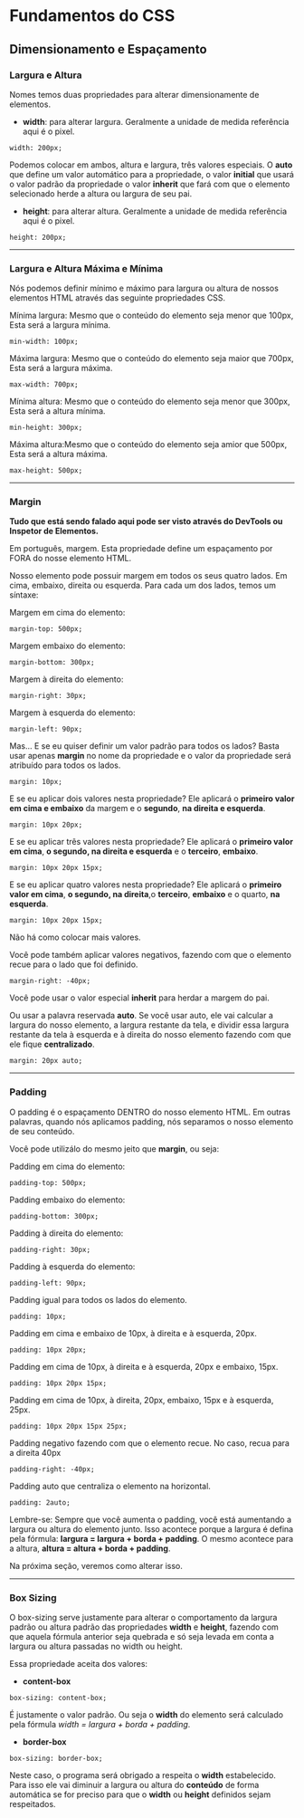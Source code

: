 # Fundamentos do CSS


## Dimensionamento e Espaçamento

### Largura e Altura

Nomes temos duas propriedades para alterar dimensionamente de elementos.

* **width**: para alterar largura. Geralmente a unidade de medida referência aqui é o pixel.
```
width: 200px;
```
Podemos colocar em ambos, altura e largura, três valores especiais. O **auto** que define um valor automático para a propriedade, o valor **initial** que usará o valor padrão da propriedade o valor **inherit** que fará com que o elemento selecionado herde a altura ou largura de seu pai. 

* **height**: para alterar altura. Geralmente a unidade de medida referência aqui é o pixel.
```
height: 200px;
```

***

### Largura e Altura Máxima e Mínima

Nós podemos definir mínimo e máximo para largura ou altura de nossos elementos HTML através das seguinte propriedades CSS.

Mínima largura: Mesmo que o conteúdo do elemento seja menor que 100px, Esta será a largura mínima.
```
min-width: 100px;
```
Máxima largura: Mesmo que o conteúdo do elemento seja maior que 700px, Esta será a largura máxima.
```
max-width: 700px;
```
Mínima altura: Mesmo que o conteúdo do elemento seja menor que 300px, Esta será a altura mínima.
```
min-height: 300px;
```
Máxima altura:Mesmo que o conteúdo do elemento seja amior que 500px, Esta será a altura máxima.
```
max-height: 500px;
```

***

### Margin

**Tudo que está sendo falado aqui pode ser visto através do DevTools ou Inspetor de Elementos.**

Em português, margem. Esta propriedade define um espaçamento por FORA do nosse elemento HTML.

Nosso elemento pode possuir margem em todos os seus quatro lados. Em cima, embaixo, direita ou esquerda. Para cada um dos lados, temos um síntaxe:

Margem em cima do elemento:
```
margin-top: 500px;
```
Margem embaixo do elemento:
```
margin-bottom: 300px;
```
Margem à direita do elemento:
```
margin-right: 30px;
```
Margem à esquerda do elemento:
```
margin-left: 90px;
```
Mas... E se eu quiser definir um valor padrão para todos os lados? Basta usar apenas **margin** no nome da propriedade e o valor da propriedade será atribuído para todos os lados.
```
margin: 10px;
```
E se eu aplicar dois valores nesta propriedade? Ele aplicará o **primeiro valor em cima e embaixo** da margem e o **segundo**, **na direita e esquerda**.

```
margin: 10px 20px;
```

E se eu aplicar três valores nesta propriedade? Ele aplicará o **primeiro valor em cima**, **o segundo, na direita e esquerda** e o **terceiro**, **embaixo**.
```
margin: 10px 20px 15px;
```

E se eu aplicar quatro valores nesta propriedade? Ele aplicará o **primeiro valor em cima**, **o segundo, na direita**,o **terceiro**, **embaixo** e o quarto, **na esquerda**.
```
margin: 10px 20px 15px;
```
Não há como colocar mais valores.

Você pode também aplicar valores negativos, fazendo com que o elemento recue para o lado que foi definido.
```
margin-right: -40px;
```
Você pode usar o valor especial **inherit** para herdar a margem do pai.
 
Ou usar a palavra reservada **auto**. Se você usar auto, ele vai calcular a largura do nosso elemento, a largura restante da tela, e dividir essa largura restante da tela à esquerda e à direita do nosso elemento fazendo com que ele fique **centralizado**.
```
margin: 20px auto;
```

***

### Padding

O padding é o espaçamento DENTRO do nosso elemento HTML. Em outras palavras, quando nós aplicamos padding, nós separamos o nosso elemento de seu conteúdo.

Você pode utilizálo do mesmo jeito que **margin**, ou seja:

Padding em cima do elemento:
```
padding-top: 500px;
```
Padding embaixo do elemento:
```
padding-bottom: 300px;
```
Padding à direita do elemento:
```
padding-right: 30px;
```
Padding à esquerda do elemento:
```
padding-left: 90px;
```
Padding igual para todos os lados do elemento.
```
padding: 10px;
```
Padding em cima e embaixo de 10px, à direita e à esquerda, 20px.
```
padding: 10px 20px;
```
Padding em cima de 10px, à direita e à esquerda, 20px e embaixo, 15px.
```
padding: 10px 20px 15px;
```
Padding em cima de 10px, à direita, 20px, embaixo, 15px e à esquerda, 25px.
```
padding: 10px 20px 15px 25px;
```
Padding negativo fazendo com que o elemento recue. No caso, recua para a direita 40px
```
padding-right: -40px;
```
Padding auto que centraliza o elemento na horizontal.
```
padding: 2auto;
```

Lembre-se: Sempre que você aumenta o padding, você está aumentando a largura ou altura do elemento junto. Isso acontece porque a largura é defina pela fórmula: **largura = largura + borda + padding**. O mesmo acontece para a altura, **altura = altura + borda + padding**.

Na próxima seção, veremos como alterar isso.
***

### Box Sizing

O box-sizing serve justamente para alterar o comportamento da largura padrão ou altura padrão das propriedades **width** e **height**, fazendo com que aquela fórmula anterior seja quebrada e só seja levada em conta a largura ou altura passadas no width ou height.

Essa propriedade aceita dos valores:

* **content-box**
```
box-sizing: content-box;
```

É justamente o valor padrão. Ou seja o **width** do elemento será calculado pela fórmula *width = largura + borda + padding*.

* **border-box**
```
box-sizing: border-box;
```
Neste caso, o programa será obrigado a respeita o **width** estabelecido. Para isso ele vai diminuir a largura ou altura do **conteúdo** de forma automática se for preciso para que o **width** ou **height** definidos sejam respeitados.